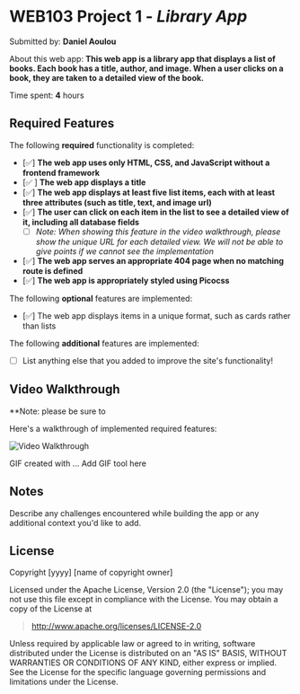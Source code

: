 # WEB103 Project 1 - _Library App_

Submitted by: **Daniel Aoulou**

About this web app: **This web app is a library app that displays a list of books. Each book has a title, author, and image. When a user clicks on a book, they are taken to a detailed view of the book.**

Time spent: **4** hours

## Required Features

The following **required** functionality is completed:

<!-- Make sure to check off completed functionality below -->

-   [✅] **The web app uses only HTML, CSS, and JavaScript without a frontend framework**
-   [✅ ] **The web app displays a title**
-   [✅] **The web app displays at least five list items, each with at least three attributes (such as title, text, and image url)**
-   [✅] **The user can click on each item in the list to see a detailed view of it, including all database fields**
    -   [ ] _Note: When showing this feature in the video walkthrough, please show the unique URL for each detailed view. We will not be able to give points if we cannot see the implementation_
-   [✅] **The web app serves an appropriate 404 page when no matching route is defined**
-   [✅] **The web app is appropriately styled using Picocss**

The following **optional** features are implemented:

-   [✅] The web app displays items in a unique format, such as cards rather than lists

The following **additional** features are implemented:

-   [ ] List anything else that you added to improve the site's functionality!

## Video Walkthrough

\*\*Note: please be sure to

Here's a walkthrough of implemented required features:

<img src='http://i.imgur.com/link/to/your/gif/file.gif' title='Video Walkthrough' width='' alt='Video Walkthrough' />

<!-- Replace this with whatever GIF tool you used! -->

GIF created with ... Add GIF tool here

<!-- Recommended tools:
[Kap](https://getkap.co/) for macOS
[ScreenToGif](https://www.screentogif.com/) for Windows
[peek](https://github.com/phw/peek) for Linux. -->

## Notes

Describe any challenges encountered while building the app or any additional context you'd like to add.

## License

Copyright [yyyy] [name of copyright owner]

Licensed under the Apache License, Version 2.0 (the "License"); you may not use this file except in compliance with the License. You may obtain a copy of the License at

> http://www.apache.org/licenses/LICENSE-2.0

Unless required by applicable law or agreed to in writing, software distributed under the License is distributed on an "AS IS" BASIS, WITHOUT WARRANTIES OR CONDITIONS OF ANY KIND, either express or implied. See the License for the specific language governing permissions and limitations under the License.
